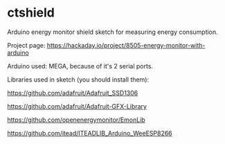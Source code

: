 # ctshield

Arduino energy monitor shield sketch for measuring energy consumption.

Project page: https://hackaday.io/project/8505-energy-monitor-with-arduino

Arduino used: MEGA, because of it's 2 serial ports.

Libraries used in sketch (you should install them):

https://github.com/adafruit/Adafruit_SSD1306

https://github.com/adafruit/Adafruit-GFX-Library

https://github.com/openenergymonitor/EmonLib

https://github.com/itead/ITEADLIB_Arduino_WeeESP8266
